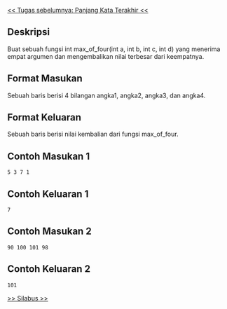 [&lt;&lt; Tugas sebelumnya: Panjang Kata Terakhir &lt;&lt;](4.2-PanjangKataTerakhir.md)

## Deskripsi

Buat sebuah fungsi int max_of_four(int a, int b, int c, int d) yang menerima empat argumen dan mengembalikan nilai terbesar dari keempatnya.

## Format Masukan

Sebuah baris berisi 4 bilangan angka1, angka2, angka3, dan angka4.

## Format Keluaran

Sebuah baris berisi nilai kembalian dari fungsi max_of_four.

## Contoh Masukan 1

```
5 3 7 1
```

## Contoh Keluaran 1

```
7
```

## Contoh Masukan 2

```
90 100 101 98
```

## Contoh Keluaran 2

```
101
```

[&gt;&gt; Silabus &gt;&gt;](/silabus.md)
